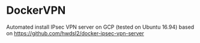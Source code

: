 # DockerVPN
Automated install IPsec VPN server on GCP (tested on Ubuntu 16.94)  based on https://github.com/hwdsl2/docker-ipsec-vpn-server

